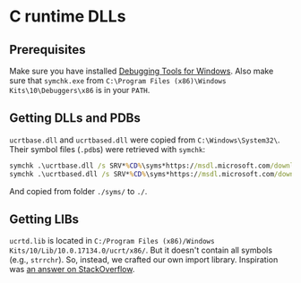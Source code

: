 # C runtime DLLs

## Prerequisites

Make sure you have installed
[Debugging Tools for Windows](https://docs.microsoft.com/en-us/windows-hardware/drivers/debugger/debugger-download-tools).
Also make sure that `symchk.exe` from
`C:\Program Files (x86)\Windows Kits\10\Debuggers\x86` is in your `PATH`.

## Getting DLLs and PDBs

`ucrtbase.dll` and `ucrtbased.dll` were copied from `C:\Windows\System32\`.
Their symbol files (`.pdb`s) were retrieved with `symchk`:

```cmd
symchk .\ucrtbase.dll /s SRV*%CD%\syms*https://msdl.microsoft.com/download/symbols
symchk .\ucrtbased.dll /s SRV*%CD%\syms*https://msdl.microsoft.com/download/symbols
```

And copied from folder `./syms/` to `./`.

## Getting LIBs

`ucrtd.lib` is located in
`C:/Program Files (x86)/Windows Kits/10/Lib/10.0.17134.0/ucrt/x86/`. But it
doesn't contain all symbols (e.g., `strrchr`). So, instead, we crafted our own
import library. Inspiration was
[an answer on StackOverflow](https://stackoverflow.com/a/9946390).
